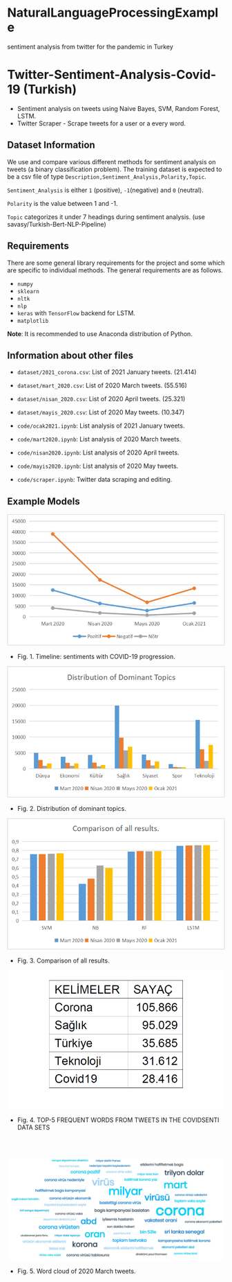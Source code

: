 # NaturalLanguageProcessingExample
sentiment analysis from twitter for the pandemic in Turkey 
# Twitter-Sentiment-Analysis-Covid-19 (Turkish)
* Sentiment analysis on tweets using Naive Bayes, SVM, Random Forest, LSTM. 
* Twitter Scraper - Scrape tweets for a user or a every word.

## Dataset Information

We use and compare various different methods for sentiment analysis on tweets (a binary classification problem). The training dataset is expected to be a csv file of type `Description,Sentiment_Analysis,Polarity,Topic`.

`Sentiment_Analysis` is either `1` (positive), `-1`(negative) and `0` (neutral). 

`Polarity` is the value between 1 and -1.

`Topic` categorizes it under 7 headings during sentiment analysis. (use savasy/Turkish-Bert-NLP-Pipeline)

## Requirements

There are some general library requirements for the project and some which are specific to individual methods. The general requirements are as follows.  
* `numpy`
* `sklearn`
* `nltk`
* `nlp`
* `keras` with `TensorFlow` backend for LSTM.
* `matplotlib` 

**Note**: It is recommended to use Anaconda distribution of Python.

## Information about other files

* `dataset/2021_corona.csv`: List of 2021 January tweets. (21.414)
* `dataset/mart_2020.csv`: List of 2020 March tweets. (55.516)
* `dataset/nisan_2020.csv`: List of 2020 April tweets. (25.321)
* `dataset/mayis_2020.csv`: List of 2020 May tweets. (10.347)

* `code/ocak2021.ipynb`: List analysis of 2021 January tweets. 
* `code/mart2020.ipynb`: List analysis of 2020 March tweets. 
* `code/nisan2020.ipynb`: List analysis of 2020 April tweets. 
* `code/mayis2020.ipynb`: List analysis of 2020 May tweets. 

* `code/scraper.ipynb`: Twitter data scraping and editing. 

## Example Models

![banner resmi](https://github.com/EfecanDemir/Twitter-Sentiment-Analysis-Covid-19/blob/main/pic/sent1.png)
* Fig. 1. Timeline: sentiments with COVID-19 progression. <br/>

![banner resmi](https://github.com/EfecanDemir/Twitter-Sentiment-Analysis-Covid-19/blob/main/pic/sent2.png)
* Fig. 2. Distribution of dominant topics. <br/>

![banner resmi](https://github.com/EfecanDemir/Twitter-Sentiment-Analysis-Covid-19/blob/main/pic/sent3.png)
* Fig. 3.  Comparison of all results. <br/>

![banner resmi](https://github.com/EfecanDemir/Twitter-Sentiment-Analysis-Covid-19/blob/main/pic/sent4.png)
* Fig. 4.  TOP-5 FREQUENT WORDS FROM TWEETS IN THE COVIDSENTI DATA SETS <br/>

<br/><br/>

![banner resmi](https://github.com/EfecanDemir/Twitter-Sentiment-Analysis-Covid-19/blob/main/pic/mart2020.JPG)
* Fig. 5.  Word cloud of  2020 March tweets.

